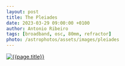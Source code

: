```yaml
---
layout: post
title: The Pleiades
date: 2023-03-29 09:00:00 +0100
author: Antonio Ribeiro
tags: [broadband, osc, 80mm, refractor]
photo: /astrophotos/assets/images/pleiades
---
```


[![{{page.title}}]({{page.photo}}.jpg)]({{page.photo}}.jpg)